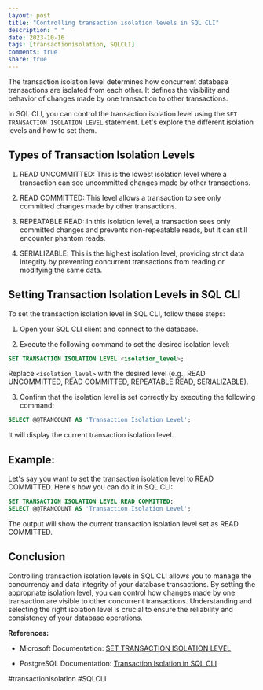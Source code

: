 ```yaml
---
layout: post
title: "Controlling transaction isolation levels in SQL CLI"
description: " "
date: 2023-10-16
tags: [transactionisolation, SQLCLI]
comments: true
share: true
---
```


The transaction isolation level determines how concurrent database transactions are isolated from each other. It defines the visibility and behavior of changes made by one transaction to other transactions.

In SQL CLI, you can control the transaction isolation level using the `SET TRANSACTION ISOLATION LEVEL` statement. Let's explore the different isolation levels and how to set them.

## Types of Transaction Isolation Levels

1. READ UNCOMMITTED: This is the lowest isolation level where a transaction can see uncommitted changes made by other transactions.

2. READ COMMITTED: This level allows a transaction to see only committed changes made by other transactions.

3. REPEATABLE READ: In this isolation level, a transaction sees only committed changes and prevents non-repeatable reads, but it can still encounter phantom reads.

4. SERIALIZABLE: This is the highest isolation level, providing strict data integrity by preventing concurrent transactions from reading or modifying the same data.

## Setting Transaction Isolation Levels in SQL CLI

To set the transaction isolation level in SQL CLI, follow these steps:

1. Open your SQL CLI client and connect to the database.

2. Execute the following command to set the desired isolation level:

```sql
SET TRANSACTION ISOLATION LEVEL <isolation_level>;
```

Replace `<isolation_level>` with the desired level (e.g., READ UNCOMMITTED, READ COMMITTED, REPEATABLE READ, SERIALIZABLE).

3. Confirm that the isolation level is set correctly by executing the following command:

```sql
SELECT @@TRANCOUNT AS 'Transaction Isolation Level';
```

It will display the current transaction isolation level.

## Example:

Let's say you want to set the transaction isolation level to READ COMMITTED. Here's how you can do it in SQL CLI:

```sql
SET TRANSACTION ISOLATION LEVEL READ COMMITTED;
SELECT @@TRANCOUNT AS 'Transaction Isolation Level';
```

The output will show the current transaction isolation level set as READ COMMITTED.

## Conclusion

Controlling transaction isolation levels in SQL CLI allows you to manage the concurrency and data integrity of your database transactions. By setting the appropriate isolation level, you can control how changes made by one transaction are visible to other concurrent transactions. Understanding and selecting the right isolation level is crucial to ensure the reliability and consistency of your database operations.

**References:**

- Microsoft Documentation: [SET TRANSACTION ISOLATION LEVEL](https://docs.microsoft.com/en-us/sql/t-sql/statements/set-transaction-isolation-level-transact-sql?view=sql-server-ver15)

- PostgreSQL Documentation: [Transaction Isolation in SQL CLI](https://www.postgresql.org/docs/current/transaction-iso.html)

#transactionisolation #SQLCLI